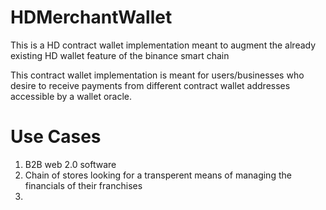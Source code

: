 # HDMerchantWallet

This is a HD contract wallet implementation meant to augment the already existing HD wallet feature of the binance smart chain

This contract wallet implementation is meant for users/businesses who desire to receive payments from different contract wallet addresses accessible by a wallet oracle.


# Use Cases
1) B2B web 2.0 software
2) Chain of stores looking for a transperent means of managing the financials of their franchises 
3) 
